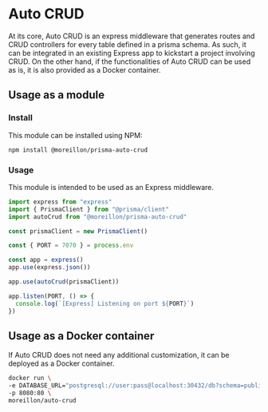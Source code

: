 # Auto CRUD

At its core, Auto CRUD is an express middleware that generates routes and CRUD controllers for every table defined in a prisma schema.
As such, it can be integrated in an existing Express app to kickstart a project involving CRUD.
On the other hand, if the functionalities of Auto CRUD can be used as is, it is also provided as a Docker container.

## Usage as a module

### Install

This module can be installed using NPM:

```
npm install @moreillon/prisma-auto-crud
```

### Usage

This module is intended to be used as an Express middleware.

```typescript
import express from "express"
import { PrismaClient } from "@prisma/client"
import autoCrud from "@moreillon/prisma-auto-crud"

const prismaClient = new PrismaClient()

const { PORT = 7070 } = process.env

const app = express()
app.use(express.json())

app.use(autoCrud(prismaClient))

app.listen(PORT, () => {
  console.log(`[Express] Listening on port ${PORT}`)
})
```

## Usage as a Docker container

If Auto CRUD does not need any additional customization, it can be deployed as a Docker container.

```bash
docker run \
-e DATABASE_URL="postgresql://user:pass@localhost:30432/db?schema=public" \
-p 8080:80 \
moreillon/auto-crud
```
